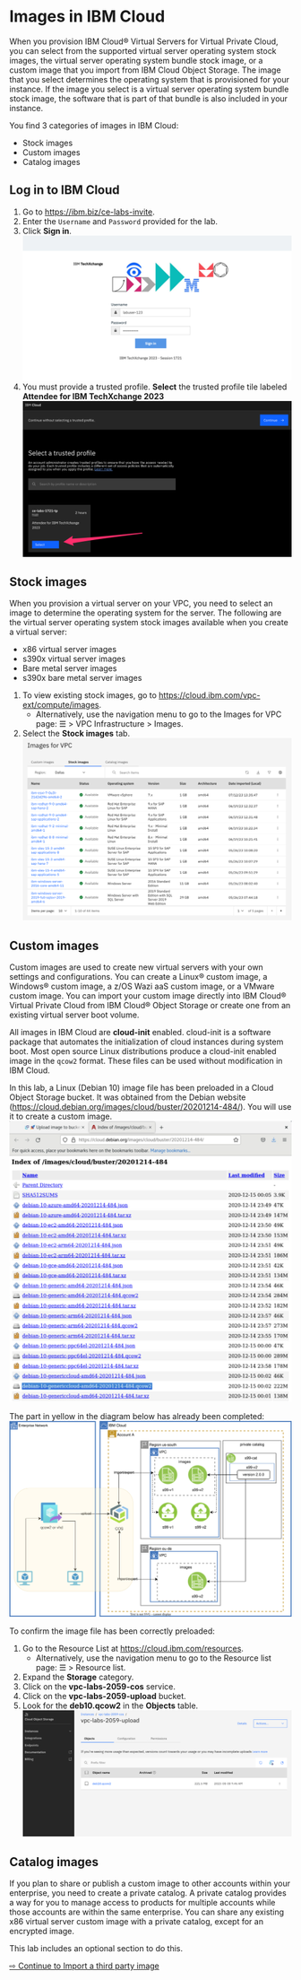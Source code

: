 # Images in IBM Cloud

When you provision IBM Cloud® Virtual Servers for Virtual Private Cloud, you can select from the supported virtual server operating system stock images, the virtual server operating system bundle stock image, or a custom image that you import from IBM Cloud Object Storage. The image that you select determines the operating system that is provisioned for your instance. If the image you select is a virtual server operating system bundle stock image, the software that is part of that bundle is also included in your instance.

You find 3 categories of images in IBM Cloud:
* Stock images
* Custom images
* Catalog images

## Log in to IBM Cloud

1. Go to https://ibm.biz/ce-labs-invite.
1. Enter the `Username` and `Password` provided for the lab.
1. Click **Sign in**.
  ![](images/10-login.png ':size=600')
1. You must provide a trusted profile. **Select** the trusted profile tile labeled **Attendee for IBM TechXchange 2023**
  ![](images/10-select-profile.png ':size=400')

## Stock images

When you provision a virtual server on your VPC, you need to select an image to determine the operating system for the server. The following are the virtual server operating system stock images available when you create a virtual server:
* x86 virtual server images
* s390x virtual server images
* Bare metal server images
* s390x bare metal server images

1. To view existing stock images, go to https://cloud.ibm.com/vpc-ext/compute/images.
   * Alternatively, use the navigation menu to go to the Images for VPC page: ☰ > VPC Infrastructure > Images.
1. Select the **Stock images** tab.
   ![](images/10-stock-images.png ':size=400')

## Custom images

Custom images are used to create new virtual servers with your own settings and configurations. You can create a Linux® custom image, a Windows® custom image, a z/OS Wazi aaS custom image, or a VMware custom image. You can import your custom image directly into IBM Cloud® Virtual Private Cloud from IBM Cloud® Object Storage or create one from an existing virtual server boot volume.

All images in IBM Cloud are **cloud-init** enabled. cloud-init is a software package that automates the initialization of cloud instances during system boot. Most open source Linux distributions produce a cloud-init enabled image in the `qcow2` format. These files can be used without modification in IBM Cloud.

In this lab, a Linux (Debian 10) image file has been preloaded in a Cloud Object Storage bucket. It was obtained from the Debian website (https://cloud.debian.org/images/cloud/buster/20201214-484/). You will use it to create a custom image.
   ![](images/website-image.png ':size=400')

The part in yellow in the diagram below has already been completed:
  ![](images/upload-image.svg ':size=400')

To confirm the image file has been correctly preloaded:
1. Go to the Resource List at https://cloud.ibm.com/resources.
   * Alternatively, use the navigation menu to go to the Resource list page: ☰ > Resource list.
1. Expand the **Storage** category.
1. Click on the **vpc-labs-2059-cos** service.
1. Click on the **vpc-labs-2059-upload** bucket.
1. Look for the **deb10.qcow2** in the **Objects** table.
   ![](images/10-deb-10.png ':size=400')

## Catalog images

If you plan to share or publish a custom image to other accounts within your enterprise, you need to create a private catalog. A private catalog provides a way for you to manage access to products for multiple accounts while those accounts are within the same enterprise. You can share any existing x86 virtual server custom image with a private catalog, except for an encrypted image.

This lab includes an optional section to do this.

[⇨ Continue to Import a third party image](15-import-third-party-image.md)
